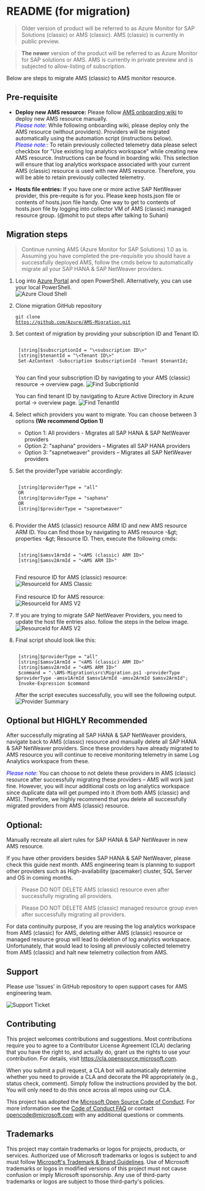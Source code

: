 # README (for migration)

> Older version of product will be referred to as Azure Monitor for SAP Solutions (classic) or AMS (classic). AMS (classic) is currently in public preview.

> **The newer** version of the product will be referred to as Azure Monitor for SAP solutions or AMS. AMS is currently in private preview and is subjected to allow-listing of subscription.

Below are steps to migrate AMS (classic) to AMS monitor resource.

## Pre-requisite

- **Deploy new AMS resource:** Please follow [AMS onboarding wiki](https://github.com/Azure/Azure-Monitor-for-SAP-solutions-preview/wiki) to deploy new AMS resource manually.<br> <span style="color:blue"><i>Please note</i></span>: While following onboarding wiki, please deploy only the AMS resource (without providers). Providers will be migrated automatically using the automation script (instructions below). <br><span style="color:blue"><i>Please note:</i></span>: To retain previously collected telemetry data please select checkbox for &quot;Use existing log analytics workspace&quot; while creating new AMS resource. Instructions can be found in boarding wiki. This selection will ensure that log analytics workspace associated with your current AMS (classic) resource is used with new AMS resource. Therefore, you will be able to retain previously collected telemetry.

- **Hosts file entries:** If you have one or more active SAP NetWeaver provider, this pre-requite is for you. Please keep hosts.json file or contents of hosts.json file handy. One way to get to contents of hosts.json file by logging into collector VM of AMS (classic) managed resource group. (@mohit to put steps after talking to Suhani)

## Migration steps
> Continue running AMS (Azure Monitor for SAP Solutions) 1.0 as is.<br/>Assuming you have completed the pre-requisite you should have a successfully deployed AMS, follow the cmds below to automatically migrate all your SAP HANA &amp; SAP NetWeaver providers.
	
1. Log into [Azure Portal](https://ms.portal.azure.com) and open PowerShell. Alternatively, you can use your local PowerShell.<br/> 
![Azure Cloud Shell](./src/assets/CloudShell.png "Azure Cloud Shell")
2. Clone migration GitHub repository <br> <pre><code>git clone <a href="https://github.com/Azure/AMS-Migration.git">https://github.com/Azure/AMS-Migration.git</a></code></pre>
3. Set context of migration by providing your subscription ID and Tenant ID.
	<pre><code>
	[string]$subscriptionId = &quot;\&lt;subscription ID\&gt;&quot;
	[string]$tenantId = &quot;\&lt;Tenant ID\&gt;&quot; 
	Set-AzContext -Subscription $subscriptionId -Tenant $tenantId;
	</code></pre>
	You can find your subscription ID by navigating to your AMS (classic) resource -> overview page.
	![Find SubcriptionId](./src/assets/FindSubscriptionId.png "Find SubcriptionId")

	You can find tenant ID by navigating to Azure Active Directory in Azure portal -> overview page.
	![Find TenantId](./src/assets/FindTenantId.png "Find TenantId")

4. Select which providers you want to migrate. You can choose between 3 options **(We recommend Option 1)**
    - Option 1: All providers - Migrates all SAP HANA &amp; SAP NetWeaver providers
    - Option 2: &quot;saphana&quot; providers – Migrates all SAP HANA providers
    - Option 3: &quot;sapnetweaver&quot; providers – Migrates all SAP NetWeaver providers

5. Set the providerType variable accordingly:
	<pre><code>
	[string]$providerType = &quot;all&quot;
	OR 
	[string]$providerType = &quot;saphana&quot;
	OR
	[string]$providerType = &quot;sapnetweaver&quot;
	</code></pre>

6. Provider the AMS (classic) resource ARM ID and new AMS resource ARM ID. You can find those by navigating to AMS resource -\&gt; properties -\&gt; Resource ID. Then, execute the following cmds:
	<pre><code>
	[string]$amsv1ArmId = &quot;&lt;AMS (classic) ARM ID&gt;&quot;
	[string]$amsv2ArmId = &quot;&lt;AMS ARM ID&gt;&quot;
	</code></pre>
	Find resource ID for AMS (classic) resource: <br/>
	![ResourceId for AMS Classic](./src/assets/ResourceIdAmsClassic.png "ResourceId for AMS Classic")
	<br/><br/>
	Find resource ID for AMS resource: <br/>
	![ResourceId for AMS V2](./src/assets/ResourceIdAmsV2.png "ResourceId for AMS V2")

7. If you are trying to migrate SAP NetWeaver Providers, you need to update the host file entries also. follow the steps in the below image.
	<br/>![ResourceId for AMS V2](./src/assets/hostfile.png "ResourceId for AMS V2")

8. Final script should look like this:
	<pre><code>
	[string]$providerType = &quot;all&quot;
	[string]$amsv1ArmId = &quot;&lt;AMS (classic) ARM ID&gt;&quot;
	[string]$amsv2ArmId = &quot;&lt;AMS ARM ID&gt;&quot;	
	$command = ".\AMS-Migration\src\Migration.ps1 -providerType $providerType -amsv1ArmId $amsv1ArmId -amsv2ArmId $amsv2ArmId";
	Invoke-Expression $command</code></pre>
	After the script executes successfully, you will see the following output. <br/>
	![Provider Summary](./src/assets/Summary.png "Provider Summary")


## Optional but HIGHLY Recommended 

After successfully migrating all SAP HANA &amp; SAP NetWeaver providers, navigate back to AMS (classic) resource and manually delete all SAP HANA &amp; SAP NetWeaver providers. Since these providers have already migrated to AMS resource you will continue to receive monitoring telemetry in same Log Analytics workspace from these.

<span style="color:blue"><i>Please note</i></span>: You can choose to not delete these providers in AMS (classic) resource after successfully migrating these providers – AMS will work just fine. However, you will incur additional costs on log analytics workspace since duplicate data will get pumped into it (from both AMS (classic) and AMS). Therefore, we highly recommend that you delete all successfully migrated providers from AMS (classic) resource.

## Optional: 
Manually recreate all alert rules for SAP HANA &amp; SAP NetWeaver in new AMS resource.

If you have other providers besides SAP HANA &amp; SAP NetWeaver, please check this guide next month. AMS engineering team is planning to support other providers such as High-availability (pacemaker) cluster, SQL Server and OS in coming months.

> Please DO NOT DELETE AMS (classic) resource even after successfully migrating all providers.

> Please DO NOT DELETE AMS (classic) managed resource group even after successfully migrating all providers.

For data continuity purpose, if you are reusing the log analytics workspace from AMS (classic) for AMS, deleting either AMS (classic) resource or managed resource group will lead to deletion of log analytics workspace. Unfortunately, that would lead to losing all previously collected telemetry from AMS (classic) and halt new telemetry collection from AMS.

## Support

Please use &#39;Issues&#39; in GitHub repository to open support cases for AMS engineering team.

![Support Ticket](./src/assets/SupportTicket.png "Support Ticket")

## Contributing

This project welcomes contributions and suggestions.  Most contributions require you to agree to a
Contributor License Agreement (CLA) declaring that you have the right to, and actually do, grant us
the rights to use your contribution. For details, visit https://cla.opensource.microsoft.com.

When you submit a pull request, a CLA bot will automatically determine whether you need to provide
a CLA and decorate the PR appropriately (e.g., status check, comment). Simply follow the instructions
provided by the bot. You will only need to do this once across all repos using our CLA.

This project has adopted the [Microsoft Open Source Code of Conduct](https://opensource.microsoft.com/codeofconduct/).
For more information see the [Code of Conduct FAQ](https://opensource.microsoft.com/codeofconduct/faq/) or
contact [opencode@microsoft.com](mailto:opencode@microsoft.com) with any additional questions or comments.

## Trademarks

This project may contain trademarks or logos for projects, products, or services. Authorized use of Microsoft 
trademarks or logos is subject to and must follow 
[Microsoft's Trademark & Brand Guidelines](https://www.microsoft.com/en-us/legal/intellectualproperty/trademarks/usage/general).
Use of Microsoft trademarks or logos in modified versions of this project must not cause confusion or imply Microsoft sponsorship.
Any use of third-party trademarks or logos are subject to those third-party's policies.
